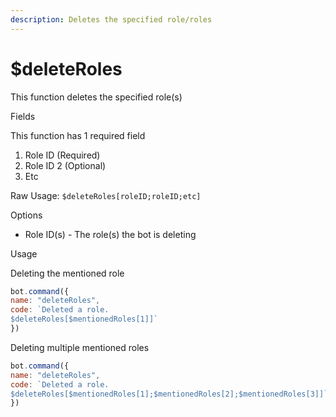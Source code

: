 ```yaml
---
description: Deletes the specified role/roles
---
```


# $deleteRoles

This function deletes the specified role\(s\)

Fields

This function has 1 required field

1. Role ID \(Required\)
2. Role ID 2 \(Optional\)
3. Etc

Raw Usage: `$deleteRoles[roleID;roleID;etc]`

Options

* Role ID\(s\) - The role\(s\) the bot is deleting

Usage

Deleting the mentioned role

```javascript
bot.command({
name: "deleteRoles",
code: `Deleted a role.
$deleteRoles[$mentionedRoles[1]]`
})
```

Deleting multiple mentioned roles

```javascript
bot.command({
name: "deleteRoles",
code: `Deleted a role.
$deleteRoles[$mentionedRoles[1];$mentionedRoles[2];$mentionedRoles[3]]`
})
```

